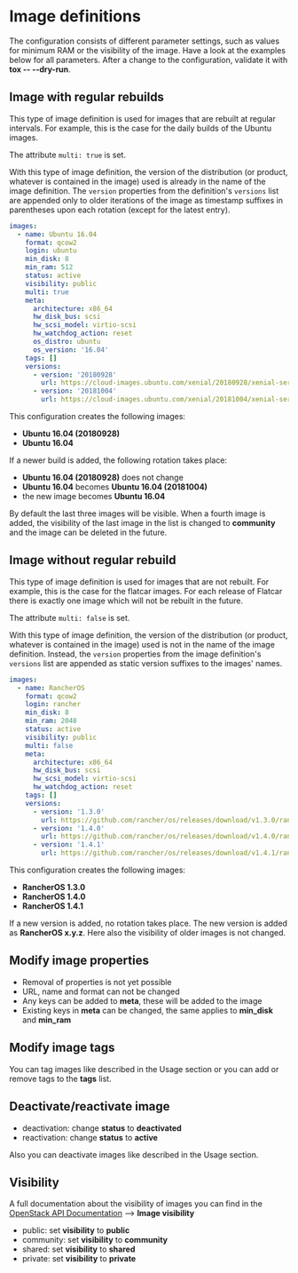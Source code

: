 # Image definitions

The configuration consists of different parameter settings, such as values for
minimum RAM or the visibility of the image. Have a look at the examples below
for all parameters. After a change to the configuration, validate it with
**tox -- --dry-run**.

## Image with regular rebuilds

This type of image definition is used for images that are rebuilt at regular
intervals. For example, this is the case for the daily builds of the Ubuntu
images.

The attribute ``multi: true`` is set.

With this type of image definition, the version of the distribution (or product,
whatever is contained in the image) used is already in the name of the image
definition. The ``version`` properties from the definition's ``versions`` list
are appended only to older iterations of the image as timestamp suffixes
in parentheses upon each rotation (except for the latest entry).

```yaml
images:
  - name: Ubuntu 16.04
    format: qcow2
    login: ubuntu
    min_disk: 8
    min_ram: 512
    status: active
    visibility: public
    multi: true
    meta:
      architecture: x86_64
      hw_disk_bus: scsi
      hw_scsi_model: virtio-scsi
      hw_watchdog_action: reset
      os_distro: ubuntu
      os_version: '16.04'
    tags: []
    versions:
      - version: '20180928'
        url: https://cloud-images.ubuntu.com/xenial/20180928/xenial-server-cloudimg-amd64-disk1.img
      - version: '20181004'
        url: https://cloud-images.ubuntu.com/xenial/20181004/xenial-server-cloudimg-amd64-disk1.img
```

This configuration creates the following images:

* **Ubuntu 16.04 (20180928)**
* **Ubuntu 16.04**

If a newer build is added, the following rotation takes place:

* **Ubuntu 16.04 (20180928)** does not change
* **Ubuntu 16.04** becomes **Ubuntu 16.04 (20181004)**
* the new image becomes **Ubuntu 16.04**

By default the last three images will be visible. When a fourth image is added, the visibility of
the last image in the list is changed to **community** and the image can be deleted in the future.

## Image without regular rebuild

This type of image definition is used for images that are not rebuilt. For example,
this is the case for the flatcar images. For each release of Flatcar there is exactly
one image which will not be rebuilt in the future.

The attribute ``multi: false`` is set.

With this type of image definition, the version of the distribution (or product,
whatever is contained in the image) used is not in the name of the image definition.
Instead, the ``version`` properties from the image definition's ``versions`` list
are appended as static version suffixes to the images' names.

```yaml
images:
  - name: RancherOS
    format: qcow2
    login: rancher
    min_disk: 8
    min_ram: 2048
    status: active
    visibility: public
    multi: false
    meta:
      architecture: x86_64
      hw_disk_bus: scsi
      hw_scsi_model: virtio-scsi
      hw_watchdog_action: reset
    tags: []
    versions:
      - version: '1.3.0'
        url: https://github.com/rancher/os/releases/download/v1.3.0/rancheros-openstack.img
      - version: '1.4.0'
        url: https://github.com/rancher/os/releases/download/v1.4.0/rancheros-openstack.img
      - version: '1.4.1'
        url: https://github.com/rancher/os/releases/download/v1.4.1/rancheros-openstack.img
```

This configuration creates the following images:

* **RancherOS 1.3.0**
* **RancherOS 1.4.0**
* **RancherOS 1.4.1**

If a new version is added, no rotation takes place. The new version is added
as **RancherOS x.y.z**. Here also the visibility of older images is not changed.

## Modify image properties

* Removal of properties is not yet possible
* URL, name and format can not be changed
* Any keys can be added to **meta**, these will be added to the image
* Existing keys in **meta** can be changed, the same applies to **min_disk**
  and **min_ram**

## Modify image tags

You can tag images like described in the Usage section or you can add or remove tags to the **tags** list.

## Deactivate/reactivate image

* deactivation: change **status** to **deactivated**
* reactivation: change **status** to **active**

Also you can deactivate images like described in the Usage section.

## Visibility

A full documentation about the visibility of images you can find in the
[OpenStack API Documentation](https://developer.openstack.org/api-ref/image/v2/index.html) --> **Image visibility**

* public: set **visibility** to **public**
* community: set **visibility** to **community**
* shared: set **visibility** to **shared**
* private: set **visibility** to **private**
